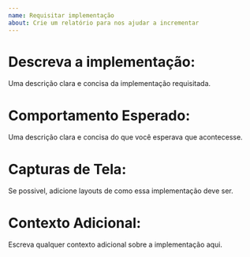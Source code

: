 ```yaml
---
name: Requisitar implementação
about: Crie um relatório para nos ajudar a incrementar
---
```


# Descreva a implementação:
Uma descrição clara e concisa da implementação requisitada.

# Comportamento Esperado:
Uma descrição clara e concisa do que você esperava que acontecesse.

# Capturas de Tela:
Se possivel, adicione layouts de como essa implementação deve ser.

# Contexto Adicional:
Escreva qualquer contexto adicional sobre a implementação aqui.